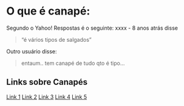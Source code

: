 # O que é canapé:
Segundo o Yahoo! Respostas é o seguinte: 
xxxx - 8 anos atrás disse
> “é vários tipos de salgados”

Outro usuário disse:
> entaum.. tem canapé de tudo qto é tipo...

## Links sobre Canapés
[Link 1](http://gshow.globo.com/receitas/tipos-de-prato/entradas/canapes)
[Link 2](http://www.bbcgoodfood.com/howto/guide/top-ten-party-canapes)
[Link 3](http://en.wikipedia.org/wiki/Canap%C3%A9)
[Link 4](http://www.goodtoknow.co.uk/recipes/pictures/31381/50-quick-and-easy-canapes)
[Link 5](http://www.redonline.co.uk/food/recipes/canapes)